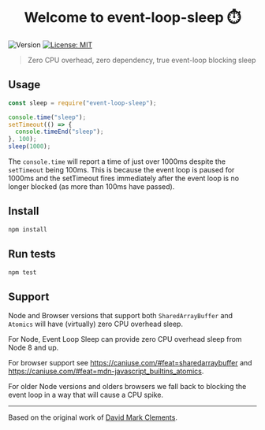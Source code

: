 <h1 align="center">Welcome to event-loop-sleep ⏱️</h1>
<p>
  <img alt="Version" src="https://img.shields.io/badge/version-1.0.1-blue.svg?cacheSeconds=2592000" />
  <a href="#" target="_blank">
    <img alt="License: MIT" src="https://img.shields.io/badge/License-MIT-yellow.svg" />
  </a>
</p>

> Zero CPU overhead, zero dependency, true event-loop blocking sleep

## Usage

```js
const sleep = require("event-loop-sleep");

console.time("sleep");
setTimeout(() => {
  console.timeEnd("sleep");
}, 100);
sleep(1000);
```

The `console.time` will report a time of just over 1000ms despite the `setTimeout`
being 100ms. This is because the event loop is paused for 1000ms and the setTimeout
fires immediately after the event loop is no longer blocked (as more than 100ms have passed).

## Install

```sh
npm install
```

## Run tests

```sh
npm test
```

## Support

Node and Browser versions that support both `SharedArrayBuffer` and `Atomics` will have (virtually) zero CPU overhead sleep.

For Node, Event Loop Sleep can provide zero CPU overhead sleep from Node 8 and up.

For browser support see https://caniuse.com/#feat=sharedarraybuffer and https://caniuse.com/#feat=mdn-javascript_builtins_atomics.

For older Node versions and olders browsers we fall back to blocking the event loop in a way that will cause a CPU spike.

---

Based on the original work of [David Mark Clements](https://github.com/davidmarkclements/atomic-sleep).
